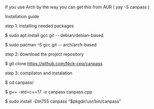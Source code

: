 If you use Arch by the way you can get this from AUR ( yay -S canpass )

Installation guide

step 1: installing needed packages


$ sudo apt install gcc git  --  debian/debian-based

$ sudo pacman -S gcc git  --  arch/arch-based


step 2: download the project repository


$ git clone https://github.com/Nick-cpp/canpass


step 3: compilaton and instalation


$ cd canpass/

$ g++ -std=c++17 -o canpass canpass.cpp

$ sudo install -Dm755 canpass "$pkgdir/usr/bin/canpass"
